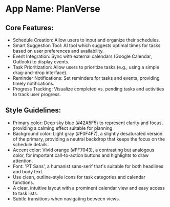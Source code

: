 # **App Name**: PlanVerse

## Core Features:

- Schedule Creation: Allow users to input and organize their schedules.
- Smart Suggestion Tool: AI tool which suggests optimal times for tasks based on user preferences and availability.
- Event Integration: Sync with external calendars (Google Calendar, Outlook) to display events.
- Task Prioritization: Allow users to prioritize tasks (e.g., using a simple drag-and-drop interface).
- Reminder Notifications: Set reminders for tasks and events, providing timely notifications.
- Progress Tracking: Visualize completed vs. pending tasks and activities to track user progress.

## Style Guidelines:

- Primary color: Deep sky blue (#42A5F5) to represent clarity and focus, providing a calming effect suitable for planning.
- Background color: Light gray (#F0F4F7), a slightly desaturated version of the primary, providing a neutral backdrop that keeps the focus on the schedule details.
- Accent color: Vivid orange (#FF7043), a contrasting but analogous color, for important call-to-action buttons and highlights to draw attention.
- Font: 'PT Sans', a humanist sans-serif that's suitable for both headlines and body text.
- Use clean, outline-style icons for task categories and calendar functions.
- A clear, intuitive layout with a prominent calendar view and easy access to task lists.
- Subtle transitions when navigating between views.
